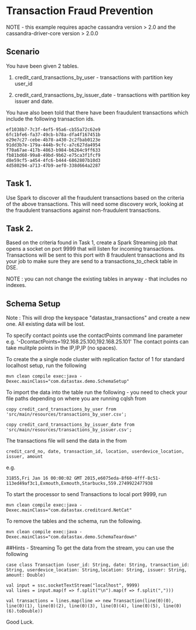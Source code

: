 Transaction Fraud Prevention
============================

NOTE - this example requires apache cassandra version > 2.0 and the cassandra-driver-core version > 2.0.0

## Scenario

You have been given 2 tables.  

1. credit_card_transactions_by_user - transactions with partition key user_id

2. credit_card_transactions_by_issuer_date - transactions with partition key issuer and date. 

You have also been told that there have been fraudulent transactions which include the following transaction ids.

	ef1038b7-7c3f-4ef5-95a6-cb55a72c62e9
	6fc1bfe6-fa37-49cb-b78a-dfa4f167451b
	e29e7c27-cebe-4b78-a430-2c2fbab0123e
	91dd3b7e-179a-444b-9cfc-a7c627da4954
	f70a67ae-417b-4863-b984-b6264c9ff633
	fb81bd68-99a8-49bd-9b62-e75ca3f1fcf9
	d8e59cf5-a454-4fc6-b444-6862807b10d3
	4d580294-a713-47b9-aef0-338d664a2287

Task 1. 
-------

Use Spark to discover all the fraudulent transactions based on the criteria of the above transactions. This will need some discovery work, looking at the fraudulent transactions against non-fraudulent transactions.

Task 2.
-------

Based on the criteria found in Task 1, create a Spark Streaming job that opens a socket on port 9999 that will listen for incoming transactions. Transactions will be sent to this port with 8 fraudulent transactions and its your job to make sure they are send to a transactions_to_check table in DSE. 

NOTE : you can not change the existing tables in anyway - that includes no indexes. 


## Schema Setup
Note : This will drop the keyspace "datastax_transactions" and create a new one. All existing data will be lost. 

To specify contact points use the contactPoints command line parameter e.g. '-DcontactPoints=192.168.25.100,192.168.25.101'
The contact points can take mulitple points in the IP,IP,IP (no spaces).

To create the a single node cluster with replication factor of 1 for standard localhost setup, run the following

    mvn clean compile exec:java -Dexec.mainClass="com.datastax.demo.SchemaSetup"
    
To import the data into the table run the following - you need to check your file paths depending on where you are running cqlsh from

	copy credit_card_transactions_by_user from 'src/main/resources/transactions_by_user.csv';

	copy credit_card_transactions_by_issuer_date from 'src/main/resources/transactions_by_issuer.csv';    


The transactions file will send the data in the from

	credit_card_no, date, transaction_id, location, userdevice_location, issuer, amount
		
e.g.
	
	31855,Fri Jan 16 00:00:02 GMT 2015,e6075eda-8f60-4fff-8c51-113ed49af3c1,Exmouth,Exmouth,Starbucks,559.2749922477938

To start the processor to send Transactions to local port 9999, run

    mvn clean compile exec:java -Dexec.mainClass="com.datastax.creditcard.NetCat"     
	
To remove the tables and the schema, run the following.

    mvn clean compile exec:java -Dexec.mainClass="com.datastax.demo.SchemaTeardown"
    
    
##Hints - Streaming 
To get the data from the stream, you can use the following

	case class Transaction (user_id: String, date: String, transaction_id: String, userdevice_location: String,location: String, issuer: String, amount: Double)

	val input = ssc.socketTextStream("localhost", 9999)
	val lines = input.map(f => f.split("\n").map(f => f.split(",")))

	val transactions = lines.map(line => new Transaction(line(0)(0), line(0)(1), line(0)(2), line(0)(3), line(0)(4), line(0)(5), line(0)(6).toDouble))

Good Luck. 